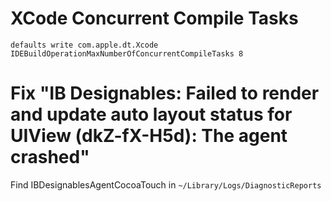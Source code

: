 # XCode Concurrent Compile Tasks
```defaults write com.apple.dt.Xcode IDEBuildOperationMaxNumberOfConcurrentCompileTasks 8```


# Fix "IB Designables: Failed to render and update auto layout status for UIView (dkZ-fX-H5d): The agent crashed"

Find IBDesignablesAgentCocoaTouch in ```~/Library/Logs/DiagnosticReports```
   
